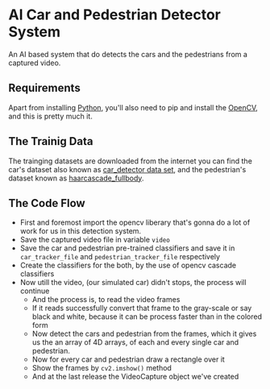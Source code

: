 # AI Car and Pedestrian Detector System 
An AI based system that do detects the cars and the pedestrians from a captured video. 
## Requirements
Apart from installing [Python](http://www.python.org/), you'll also need to pip and install the [OpenCV](https://docs.opencv.org/2.4/modules/objdetect/doc/cascade_classification.html?highlight=detectmultiscale), and this is pretty much it.

## The Trainig Data
The trainging datasets are downloaded from the internet you can find the car's dataset also known as [car_detector data set](https://github.com/taneemishere/AI_Car_and_Pedestrian_Detector_System/blob/master/car_detector.xml), and the pedestrian's dataset known as [haarcascade_fullbody](https://github.com/taneemishere/AI_Car_and_Pedestrian_Detector_System/blob/master/haarcascade_fullbody.xml).

## The Code Flow
-	First and foremost import the opencv liberary that's gonna do a lot of work for us in this detection system.
-	Save the captured video file in variable ```video```
-	Save the car and pedestrian pre-trained classifiers and save it in ```car_tracker_file``` and ```pedestrian_tracker_file``` respectively
-	Create the classifiers for the both, by the use of opencv cascade classifiers
-	Now utill the video, (our simulated car) didn't stops, the process will continue
	- And the process is, to read the video frames
	- If it reads successfully convert that frame to the gray-scale or say black and white, because it can be process faster than in the colored form
	- Now detect the cars and pedestrian from the frames, which it gives us the an array of 4D arrays, of each and every single car and pedestrian.
	- Now for every car and pedestrian draw a rectangle over it
	- Show the frames by ```cv2.imshow()``` method
	- And at the last release the VideoCapture object we've created
